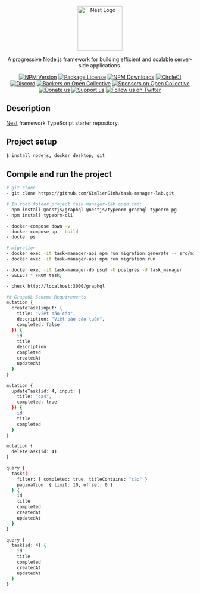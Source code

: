 <p align="center">
  <a href="http://nestjs.com/" target="blank"><img src="https://nestjs.com/img/logo-small.svg" width="120" alt="Nest Logo" /></a>
</p>

[circleci-image]: https://img.shields.io/circleci/build/github/nestjs/nest/master?token=abc123def456
[circleci-url]: https://circleci.com/gh/nestjs/nest

  <p align="center">A progressive <a href="http://nodejs.org" target="_blank">Node.js</a> framework for building efficient and scalable server-side applications.</p>
    <p align="center">
<a href="https://www.npmjs.com/~nestjscore" target="_blank"><img src="https://img.shields.io/npm/v/@nestjs/core.svg" alt="NPM Version" /></a>
<a href="https://www.npmjs.com/~nestjscore" target="_blank"><img src="https://img.shields.io/npm/l/@nestjs/core.svg" alt="Package License" /></a>
<a href="https://www.npmjs.com/~nestjscore" target="_blank"><img src="https://img.shields.io/npm/dm/@nestjs/common.svg" alt="NPM Downloads" /></a>
<a href="https://circleci.com/gh/nestjs/nest" target="_blank"><img src="https://img.shields.io/circleci/build/github/nestjs/nest/master" alt="CircleCI" /></a>
<a href="https://discord.gg/G7Qnnhy" target="_blank"><img src="https://img.shields.io/badge/discord-online-brightgreen.svg" alt="Discord"/></a>
<a href="https://opencollective.com/nest#backer" target="_blank"><img src="https://opencollective.com/nest/backers/badge.svg" alt="Backers on Open Collective" /></a>
<a href="https://opencollective.com/nest#sponsor" target="_blank"><img src="https://opencollective.com/nest/sponsors/badge.svg" alt="Sponsors on Open Collective" /></a>
  <a href="https://paypal.me/kamilmysliwiec" target="_blank"><img src="https://img.shields.io/badge/Donate-PayPal-ff3f59.svg" alt="Donate us"/></a>
    <a href="https://opencollective.com/nest#sponsor"  target="_blank"><img src="https://img.shields.io/badge/Support%20us-Open%20Collective-41B883.svg" alt="Support us"></a>
  <a href="https://twitter.com/nestframework" target="_blank"><img src="https://img.shields.io/twitter/follow/nestframework.svg?style=social&label=Follow" alt="Follow us on Twitter"></a>
</p>
  <!--[![Backers on Open Collective](https://opencollective.com/nest/backers/badge.svg)](https://opencollective.com/nest#backer)
  [![Sponsors on Open Collective](https://opencollective.com/nest/sponsors/badge.svg)](https://opencollective.com/nest#sponsor)-->

## Description

[Nest](https://github.com/nestjs/nest) framework TypeScript starter repository.

## Project setup

```bash
$ install nodejs, docker desktop, git

```

## Compile and run the project

```bash
# git clone
- git clone https://github.com/KimTienSinh/task-manager-lab.git

# In root folder project task-manager-lab open cmd:
- npm install @nestjs/graphql @nestjs/typeorm graphql typeorm pg
- npm install typeorm-cli

- docker-compose down -v
- docker-compose up --build
- docker ps

# migration
- docker exec -it task-manager-api npm run migration:generate -- src/migrations/CreateTaskTable -d src/data-source.ts
- docker exec -it task-manager-api npm run migration:run

- docker exec -it task-manager-db psql -U postgres -d task_manager
- SELECT * FROM task;

- check http://localhost:3000/graphql

## GraphQL Schema Requirements
mutation {
  createTask(input: {
    title: "Viết báo cáo",
    description: "Viết báo cáo tuần",
    completed: false
  }) {
    id
    title
    description
    completed
    createdAt
    updatedAt
  }
}

mutation {
  updateTask(id: 4, input: {
    title: "ca4",
    completed: true
  }) {
    id
    title
    completed
  }
}

mutation {
  deleteTask(id: 4)
}

query {
  tasks(
    filter: { completed: true, titleContains: "cáo" }
    pagination: { limit: 10, offset: 0 }
  ) {
    id
    title
    completed
    createdAt
    updatedAt
  }
}

query {
  task(id: 4) {
    id
    title
    completed
    createdAt
    updatedAt
  }
}
